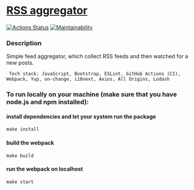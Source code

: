 # [RSS aggregator](https://frontend-project-11-phi.vercel.app/)

[![Actions Status](https://github.com/Lena05k/frontend-project-11/workflows/hexlet-check/badge.svg)](https://github.com/Lena05k/frontend-project-11/actions)
[![Maintainability](https://api.codeclimate.com/v1/badges/3e14e038eb2092a5a25d/maintainability)](https://codeclimate.com/github/Lena05k/frontend-project-11/maintainability)

### Description
Simple feed aggregator, which collect RSS feeds and then watched for a new posts.
```
 Tech stack: JavaScript, Bootstrap, ESLint, GitHub Actions (CI), Webpack, Yup, on-change, i18next, Axios, All Origins, Lodash
```

### To run locally on your machine (make sure that you have node.js and npm installed):
#### install dependencies and let your system run the package
`make install`
#### build the webpack
`make build`
#### run the webpack on localhost
`make start`
